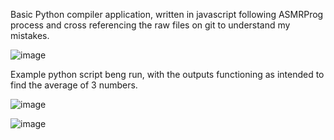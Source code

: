 Basic Python compiler application, written in javascript following ASMRProg process and cross referencing the raw files on git to understand my mistakes. 

![image](https://github.com/user-attachments/assets/d892b72c-7046-4045-806c-09d1cb633366)

Example python script beng run, with the outputs functioning as intended to find the average of 3 numbers.

![image](https://github.com/user-attachments/assets/13bfa598-a267-457a-b552-b0b8ec2253aa)

![image](https://github.com/user-attachments/assets/f381d478-0113-49ce-ab8c-b086c86e3419)
